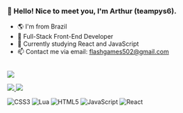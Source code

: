 ### 👋 Hello! Nice to meet you, I'm Arthur (teampys6).

- 🌎 I'm from Brazil
- 🔭 Full-Stack Front-End Developer
- 🌱 Currently studying React and JavaScript
- 📫 Contact me via email: flashgames502@gmail.com

##
![](https://github-readme-stats.vercel.app/api/top-langs/?username=teampys6&theme=dark&hide_border=false&include_all_commits=false&count_private=false&layout=compact)

<div> 
  <a href="https://www.instagram.com/luiiiz.arthur/" target="_blank"><img src="https://img.shields.io/badge/-Instagram-%23E4405F?style=for-the-badge&logo=instagram&logoColor=white" target="_blank"</a>
  <a href="https://www.linkedin.com/in/arthur-luiz-96ba28277/" target="_blank"><img src="https://img.shields.io/badge/-LinkedIn-%230077B5?style=for-the-badge&logo=linkedin&logoColor=white" target="_blank"></a> 

![CSS3](https://img.shields.io/badge/css3-%231572B6.svg?style=for-the-badge&logo=css3&logoColor=white) ![Lua](https://img.shields.io/badge/lua-%232C2D72.svg?style=for-the-badge&logo=lua&logoColor=white) ![HTML5](https://img.shields.io/badge/html5-%23E34F26.svg?style=for-the-badge&logo=html5&logoColor=white) ![JavaScript](https://img.shields.io/badge/javascript-%23323330.svg?style=for-the-badge&logo=javascript&logoColor=%23F7DF1E) ![React](https://img.shields.io/badge/react-%2320232a.svg?style=for-the-badge&logo=react&logoColor=%2361DAFB)
